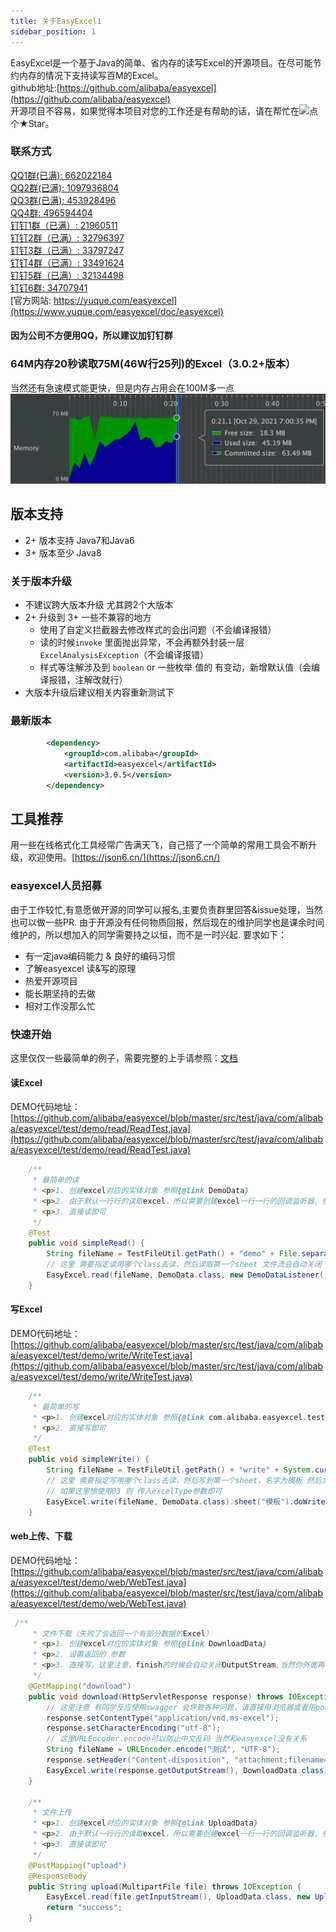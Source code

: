 ```yaml
---
title: 关于EasyExcel1
sidebar_position: 1
---
```


EasyExcel是一个基于Java的简单、省内存的读写Excel的开源项目。在尽可能节约内存的情况下支持读写百M的Excel。   
github地址:[https://github.com/alibaba/easyexcel](https://github.com/alibaba/easyexcel)    
开源项目不容易，如果觉得本项目对您的工作还是有帮助的话，请在帮忙在[![](https://img.shields.io/github/stars/alibaba/easyexcel.svg?style=flat-square&label=Stars&logo=github#crop=0&crop=0&crop=1&crop=1&height=20&id=sM8r7&originHeight=20&originWidth=87&originalType=binary&ratio=1&rotation=0&showTitle=false&status=done&style=none&title=&width=87)](https://github.com/alibaba/easyexcel)点个★Star。
### 联系方式
[QQ1群(已满): 662022184](https://jq.qq.com/?_wv=1027&k=1T21jJxh)   
[QQ2群(已满): 1097936804](https://jq.qq.com/?_wv=1027&k=j5zEy6Xl)   
[QQ3群(已满): 453928496](https://qm.qq.com/cgi-bin/qm/qr?k=e2ULsA5A0GldhV2CXJ8sIbAyu9I6qqs7&jump_from=webapi)  
[QQ4群: 496594404](https://qm.qq.com/cgi-bin/qm/qr?k=e_aVG1Q7gi0PJUBkbrUGAgbeO3kUEInK&jump_from=webapi)  
[钉钉1群（已满）: 21960511](https://qr.dingtalk.com/action/joingroup?code=v1,k1,cchz6k12ci9B08NNqhNRFGXocNVHrZtW0kaOtTKg/Rk=&_dt_no_comment=1&origin=11)  
[钉钉2群（已满）: 32796397](https://qr.dingtalk.com/action/joingroup?code=v1,k1,jyU9GtEuNU5S0QTyklqYcYJ8qDZtUuTPMM7uPZTS8Hs=&_dt_no_comment=1&origin=11)  
[钉钉3群（已满）: 33797247](https://qr.dingtalk.com/action/joingroup?code=v1,k1,3UGlEScTGQaHpW2cIRo+gkxJ9EVZ5fz26M6nW3uFP30=&_dt_no_comment=1&origin=11)  
[钉钉4群（已满）: 33491624](https://qr.dingtalk.com/action/joingroup?code=v1,k1,V14Pb65Too70rQkEaJ9ohb6lZBZbtp6jIL/q9EWh9vA=&_dt_no_comment=1&origin=11)  
[钉钉5群（已满）: 32134498](https://h5.dingtalk.com/circle/healthCheckin.html?dtaction=os&corpId=dingb9fa1325d9dccc3ecac589edd02f1650&5233a=71a83&cbdbhh=qwertyuiop)   
[钉钉6群: 34707941](https://h5.dingtalk.com/circle/healthCheckin.html?dtaction=os&corpId=dingcf68008a1d443ac012d5427bdb061b7a&6ae36c3d-0c80-4=22398493-6c2a-4&cbdbhh=qwertyuiop)  
[官方网站: https://yuque.com/easyexcel](https://www.yuque.com/easyexcel/doc/easyexcel)  
#### 因为公司不方便用QQ，所以建议加钉钉群
### 64M内存20秒读取75M(46W行25列)的Excel（3.0.2+版本）
当然还有急速模式能更快，但是内存占用会在100M多一点
![large.png](/img/large.png)

## 版本支持

- 2+ 版本支持 Java7和Java6
- 3+ 版本至少 Java8

### 关于版本升级

- 不建议跨大版本升级 尤其跨2个大版本
- 2+ 升级到 3+ 一些不兼容的地方
    - 使用了自定义拦截器去修改样式的会出问题（不会编译报错）
    - 读的时候`invoke` 里面抛出异常，不会再额外封装一层`ExcelAnalysisException`（不会编译报错）
    - 样式等注解涉及到 `boolean` or 一些枚举 值的 有变动，新增默认值（会编译报错，注解改就行）
- 大版本升级后建议相关内容重新测试下

### 最新版本

```xml
        <dependency>
            <groupId>com.alibaba</groupId>
            <artifactId>easyexcel</artifactId>
            <version>3.0.5</version>
        </dependency>
```
## 
## 工具推荐
用一些在线格式化工具经常广告满天飞，自己搭了一个简单的常用工具会不断升级，欢迎使用。[https://json6.cn/](https://json6.cn/)
### easyexcel人员招募
由于工作较忙,有意愿做开源的同学可以报名,主要负责群里回答&issue处理，当然也可以做一些PR.
由于开源没有任何物质回报，然后现在的维护同学也是课余时间维护的，所以想加入的同学需要持之以恒，而不是一时兴起.
要求如下：

- 有一定java编码能力 & 良好的编码习惯
- 了解easyexcel 读&写的原理
- 热爱开源项目
- 能长期坚持的去做
- 相对工作没那么忙

### 快速开始
这里仅仅一些最简单的例子，需要完整的上手请参照：[文档](https://www.yuque.com/easyexcel/doc/gniqvo)
#### 读Excel
DEMO代码地址：[https://github.com/alibaba/easyexcel/blob/master/src/test/java/com/alibaba/easyexcel/test/demo/read/ReadTest.java](https://github.com/alibaba/easyexcel/blob/master/src/test/java/com/alibaba/easyexcel/test/demo/read/ReadTest.java)

```java
    /**
     * 最简单的读
     * <p>1. 创建excel对应的实体对象 参照{@link DemoData}
     * <p>2. 由于默认一行行的读取excel，所以需要创建excel一行一行的回调监听器，参照{@link DemoDataListener}
     * <p>3. 直接读即可
     */
    @Test
    public void simpleRead() {
        String fileName = TestFileUtil.getPath() + "demo" + File.separator + "demo.xlsx";
        // 这里 需要指定读用哪个class去读，然后读取第一个sheet 文件流会自动关闭
        EasyExcel.read(fileName, DemoData.class, new DemoDataListener()).sheet().doRead();
    }
```

#### 写Excel
DEMO代码地址：[https://github.com/alibaba/easyexcel/blob/master/src/test/java/com/alibaba/easyexcel/test/demo/write/WriteTest.java](https://github.com/alibaba/easyexcel/blob/master/src/test/java/com/alibaba/easyexcel/test/demo/write/WriteTest.java)

```java
    /**
     * 最简单的写
     * <p>1. 创建excel对应的实体对象 参照{@link com.alibaba.easyexcel.test.demo.write.DemoData}
     * <p>2. 直接写即可
     */
    @Test
    public void simpleWrite() {
        String fileName = TestFileUtil.getPath() + "write" + System.currentTimeMillis() + ".xlsx";
        // 这里 需要指定写用哪个class去读，然后写到第一个sheet，名字为模板 然后文件流会自动关闭
        // 如果这里想使用03 则 传入excelType参数即可
        EasyExcel.write(fileName, DemoData.class).sheet("模板").doWrite(data());
    }
```

#### web上传、下载
DEMO代码地址：[https://github.com/alibaba/easyexcel/blob/master/src/test/java/com/alibaba/easyexcel/test/demo/web/WebTest.java](https://github.com/alibaba/easyexcel/blob/master/src/test/java/com/alibaba/easyexcel/test/demo/web/WebTest.java)

```java
 /**
     * 文件下载（失败了会返回一个有部分数据的Excel）
     * <p>1. 创建excel对应的实体对象 参照{@link DownloadData}
     * <p>2. 设置返回的 参数
     * <p>3. 直接写，这里注意，finish的时候会自动关闭OutputStream,当然你外面再关闭流问题不大
     */
    @GetMapping("download")
    public void download(HttpServletResponse response) throws IOException {
        // 这里注意 有同学反应使用swagger 会导致各种问题，请直接用浏览器或者用postman
        response.setContentType("application/vnd.ms-excel");
        response.setCharacterEncoding("utf-8");
        // 这里URLEncoder.encode可以防止中文乱码 当然和easyexcel没有关系
        String fileName = URLEncoder.encode("测试", "UTF-8");
        response.setHeader("Content-disposition", "attachment;filename=" + fileName + ".xlsx");
        EasyExcel.write(response.getOutputStream(), DownloadData.class).sheet("模板").doWrite(data());
    }

    /**
     * 文件上传
     * <p>1. 创建excel对应的实体对象 参照{@link UploadData}
     * <p>2. 由于默认一行行的读取excel，所以需要创建excel一行一行的回调监听器，参照{@link UploadDataListener}
     * <p>3. 直接读即可
     */
    @PostMapping("upload")
    @ResponseBody
    public String upload(MultipartFile file) throws IOException {
        EasyExcel.read(file.getInputStream(), UploadData.class, new UploadDataListener(uploadDAO)).sheet().doRead();
        return "success";
    }
```

